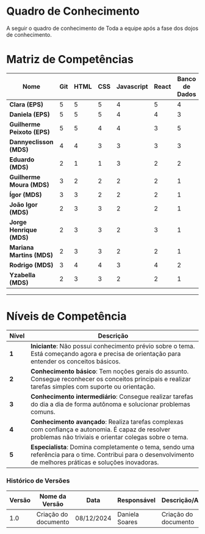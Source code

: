 # Quadro de Conhecimento
A seguir o quadro de conhecimento de Toda a equipe após a fase dos dojos de conhecimento.

# Matriz de Competências

| Nome                | Git | HTML | CSS | Javascript | React | Banco de Dados | Testes | Docker | Figma |
|---------------------|-----|------|-----|------------|-------|----------------|--------|--------|-------|
| **Clara (EPS)**     | 5   | 5    | 5   | 4          | 5     | 4              | 4      | 2      | 5     |
| **Daniela (EPS)**   | 5   | 5    | 5   | 4          | 4     | 3              | 3      | 2      | 5     |
| **Guilherme Peixoto (EPS)** | 5   | 5    | 4   | 4          | 3     | 5              | 2      | 5      | 4     |
| **Dannyeclisson (MDS)** | 4   | 4    | 3   | 3          | 3     | 3              | 1      | 4      | 5     |
| **Eduardo (MDS)**   | 2   | 1    | 1   | 3          | 2     | 2              | 1      | 1      | 2     |
| **Guilherme Moura (MDS)** | 3   | 2    | 2   | 2          | 2     | 1              | 1      | 1      | 2     |
| **Ígor (MDS)**      | 3   | 3    | 2   | 2          | 2     | 1              | 1      | 1      | 2     |
| **João Igor (MDS)** | 2   | 3    | 3   | 2          | 2     | 1              | 1      | 1      | 2     |
| **Jorge Henrique (MDS)** | 2   | 3    | 3   | 2          | 3     | 1              | 1      | 1      | 3     |
| **Mariana Martins (MDS)** | 2   | 3    | 3   | 2          | 2     | 1              | 1      | 1      | 3     |
| **Rodrigo (MDS)**   | 3   | 4    | 4   | 3          | 4     | 2              | 1      | 1      | 4     |
| **Yzabella (MDS)**  | 2   | 3    | 3   | 2          | 2     | 1              | 1      | 1      | 2     |

---

# Níveis de Competência

| Nível | Descrição                                                                                           |
|-------|-----------------------------------------------------------------------------------------------------|
| **1** | **Iniciante**: Não possui conhecimento prévio sobre o tema. Está começando agora e precisa de orientação para entender os conceitos básicos. |
| **2** | **Conhecimento básico**: Tem noções gerais do assunto. Consegue reconhecer os conceitos principais e realizar tarefas simples com suporte ou orientação. |
| **3** | **Conhecimento intermediário**: Consegue realizar tarefas do dia a dia de forma autônoma e solucionar problemas comuns. |
| **4** | **Conhecimento avançado**: Realiza tarefas complexas com confiança e autonomia. É capaz de resolver problemas não triviais e orientar colegas sobre o tema. |
| **5** | **Especialista**: Domina completamente o tema, sendo uma referência para o time. Contribui para o desenvolvimento de melhores práticas e soluções inovadoras. |


### **Histórico de Versões**

| **Versão** | **Nome da Versão**      | **Data**      | **Responsável**         | **Descrição/Alterações**                                 |
|------------|-------------------------|---------------|-------------------------|----------------------------------------------------------|
|   1.0      | Criação do documento    | 08/12/2024    |  Daniela Soares          | Criação do documento   
